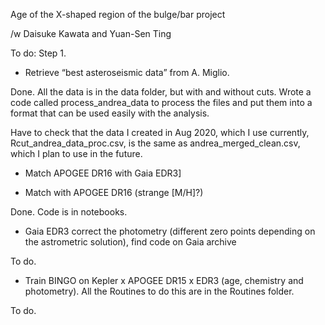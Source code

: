 Age of the X-shaped region of the bulge/bar project

/w Daisuke Kawata and Yuan-Sen Ting

To do:
Step 1.
* Retrieve “best asteroseismic data” from A. Miglio. 

Done. All the data is in the data folder, but with and without cuts. Wrote a code called process_andrea_data to process the files and put them into a format that can be used easily with the analysis.

Have to check that the data I created in Aug 2020, which I use currently, Rcut_andrea_data_proc.csv, is the same as andrea_merged_clean.csv, which I plan to use in the future.

* Match APOGEE DR16 with Gaia EDR3]

* Match with APOGEE DR16 (strange [M/H]?)

Done. Code is in notebooks.

* Gaia EDR3 correct the photometry (different zero points depending on the astrometric solution), find code on Gaia archive

To do.

* Train BINGO on Kepler x APOGEE DR15 x EDR3 (age, chemistry and photometry). All the Routines to do this are in the Routines folder.

To do.

